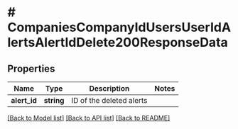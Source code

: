 # # CompaniesCompanyIdUsersUserIdAlertsAlertIdDelete200ResponseData

## Properties

Name | Type | Description | Notes
------------ | ------------- | ------------- | -------------
**alert_id** | **string** | ID of the deleted alerts |

[[Back to Model list]](../../README.md#models) [[Back to API list]](../../README.md#endpoints) [[Back to README]](../../README.md)
